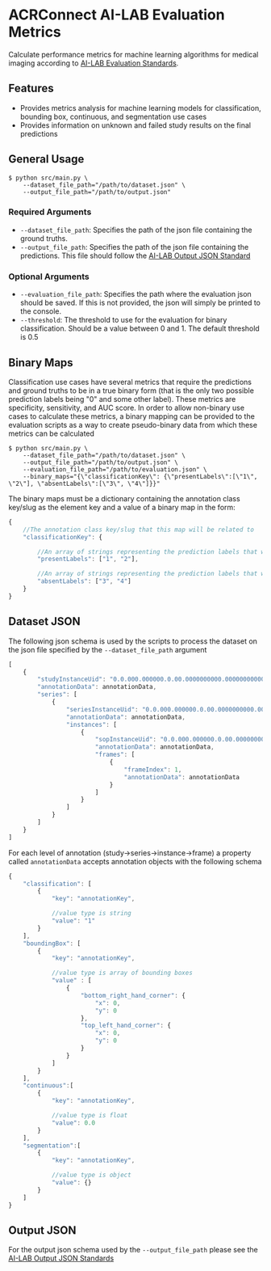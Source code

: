 ACRConnect AI-LAB Evaluation Metrics
====

Calculate performance metrics for machine learning algorithms for medical imaging according to [AI-LAB Evaluation Standards](https://github.com/ACRCode/AILAB_documentation/wiki/AI%E2%80%90LAB-Evaluation-Standards).

Features
--------
* Provides metrics analysis for machine learning models for classification, bounding box, continuous, and segmentation use cases
* Provides information on unknown and failed study results on the final predictions

General Usage
-----

    $ python src/main.py \
        --dataset_file_path="/path/to/dataset.json" \
        --output_file_path="/path/to/output.json"

### Required Arguments
- `--dataset_file_path`: Specifies the path of the json file containing the ground truths.
- `--output_file_path`: Specifies the path of the json file containing the predictions. This file should follow the [AI-LAB Output JSON Standard](https://github.com/ACRCode/AILAB_documentation/wiki/AILAB-Output-JSON-Standards)

### Optional Arguments
- `--evaluation_file_path`: Specifies the path where the evaluation json should be saved. If this is not provided, the json will simply be printed to the console.
- `--threshold`: The threshold to use for the evaluation for binary classification. Should be a value between 0 and 1. The default threshold is 0.5

## Binary Maps

Classification use cases have several metrics that require the predictions and ground truths to be in a true binary form (that is the only two possible prediction labels being "0" and some other label). These metrics are specificity, sensitivity, and AUC score. In order to allow non-binary use cases to calculate these metrics, a binary mapping can be provided to the evaluation scripts as a way to create pseudo-binary data from which these metrics can be calculated

    $ python src/main.py \
        --dataset_file_path="/path/to/dataset.json" \
        --output_file_path="/path/to/output.json" \
        --evaluation_file_path="/path/to/evaluation.json" \
        --binary_maps="{\"classificationKey\": {\"presentLabels\":[\"1\", \"2\"], \"absentLabels\":[\"3\", \"4\"]}}"

The binary maps must be a dictionary containing the annotation class key/slug as the element key and a value of a binary map in the form:

```javascript
{
    //The annotation class key/slug that this map will be related to
    "classificationKey": {

        //An array of strings representing the prediction labels that will be associated with the "positive/present" prediction label of "1"
        "presentLabels": ["1", "2"], 

        //An array of strings representing the prediction labels that will be associated with the "negative/absent" prediction label of "0"
        "absentLabels": ["3", "4"]
    }
}
```


Dataset JSON
--------
The following json schema is used by the scripts to process the dataset on the json file specified by the `--dataset_file_path` argument

```javascript
[
    {
        "studyInstanceUid": "0.0.000.000000.0.00.0000000000.00000000000000000.00000",
        "annotationData": annotationData,
        "series": [
            {
                "seriesInstanceUid": "0.0.000.000000.0.00.0000000000.00000000000000000.00000",
                "annotationData": annotationData,
                "instances": [
                    {
                        "sopInstanceUid": "0.0.000.000000.0.00.0000000000.00000000000000000.00000",
                        "annotationData": annotationData,
                        "frames": [
                            {
                                "frameIndex": 1,
                                "annotationData": annotationData
                            }
                        ]
                    }
                ]
            }
        ]
    }
]
```

For each level of annotation (study->series->instance->frame) a property called `annotationData` accepts annotation objects with the following schema 

```javascript
{
    "classification": [
        {
            "key": "annotationKey",

            //value type is string
            "value": "1"
        }
    ],
    "boundingBox": [
        {
            "key": "annotationKey",

            //value type is array of bounding boxes
            "value" : [
                {
                    "bottom_right_hand_corner": {
                        "x": 0,
                        "y": 0
                    },
                    "top_left_hand_corner": {
                        "x": 0,
                        "y": 0
                    }
                }
            ]
        }
    ],
    "continuous":[
        {
            "key": "annotationKey",

            //value type is float
            "value": 0.0
        }
    ],
    "segmentation":[
        {
            "key": "annotationKey",

            //value type is object
            "value": {}
        }
    ]
}
```

Output JSON
--------
For the output json schema used by the `--output_file_path` please see the [AI-LAB Output JSON Standards](https://github.com/ACRCode/AILAB_documentation/wiki/AILAB-Output-JSON-Standards)
